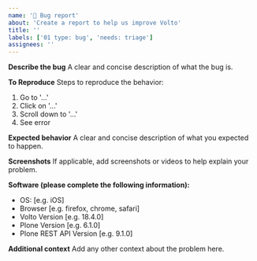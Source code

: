 ```yaml
---
name: '🐞 Bug report'
about: 'Create a report to help us improve Volto'
title: ''
labels: ['01 type: bug', 'needs: triage']
assignees: ''
---
```


**Describe the bug**
A clear and concise description of what the bug is.

**To Reproduce**
Steps to reproduce the behavior:

1. Go to '...'
2. Click on '...'
3. Scroll down to '...'
4. See error

**Expected behavior**
A clear and concise description of what you expected to happen.

**Screenshots**
If applicable, add screenshots or videos to help explain your problem.

**Software (please complete the following information):**

- OS: [e.g. iOS]
- Browser [e.g. firefox, chrome, safari]
- Volto Version [e.g. 18.4.0]
- Plone Version [e.g. 6.1.0]
- Plone REST API Version [e.g. 9.1.0]

**Additional context**
Add any other context about the problem here.

